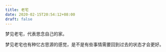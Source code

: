 ```yaml
---
title: 老宅
date: 2020-02-15T20:54:12+08:00
draft: false
---
```


梦见老宅，代表思念自己的家。

梦见老宅也有种忆古思源的感觉，是不是有些事情需要回到过去的状态才会更好。

